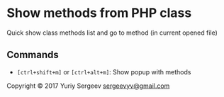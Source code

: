 Show methods from PHP class
============

Quick show class methods list and go to method (in current opened file)

## Commands
- `[ctrl+shift+m]` or `[ctrl+alt+m]`: Show popup with methods

Copyright © 2017 Yuriy Sergeev <sergeevyv@gmail.com>

